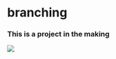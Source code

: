 # branching

### This is a project in the making

<img src='C:\Users\CALVIN\Desktop\Data-Analytics\branching.additional_binning.png'></img>